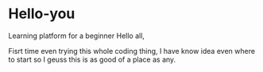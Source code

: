 # Hello-you
Learning platform for a beginner
Hello all,

Fisrt time even trying this whole coding thing, I have know idea even where to start so I geuss this is as good of a place as any.
